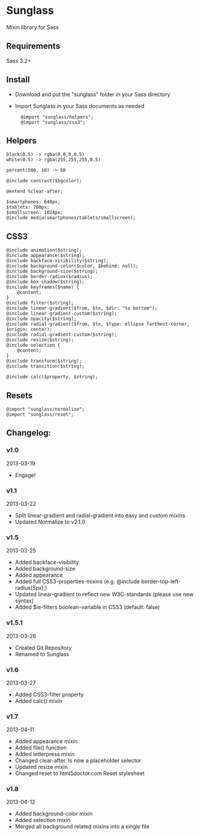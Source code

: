 # Sunglass

Mixin library for Sass

## Requirements
Sass 3.2+

## Install
* Download and put the "sunglass" folder in your Sass directory
* Import Sunglass in your Sass documents as needed

        @import "sunglass/helpers";
        @import "sunglass/css3";

## Helpers

    black(0.5) -> rgba(0,0,0,0.5)
    white(0.5) -> rgba(255,255,255,0.5)

    percent(500, 10) -> 50

    @include contrast($bgcolor);

    @extend %clear-after;

    $smartphones: 640px;
    $tablets: 700px;
    $smallscreen: 1024px;
    @include media(smartphones/tablets/smallscreen);

## CSS3

    @include animation($string);
    @include appearance($string);
    @include backface-visibility($string);
    @include background-color($color, $behind: null);
    @include background-size($string);
    @include border-radius($radius);
    @include box-shadow($string);
    @include keyframes($name) {
        @content;
    }
    @include filter($string);
    @include linear-gradient($from, $to, $dir: "to bottom");
    @include linear-gradient-custom($string);
    @include opacity($string);
    @include radial-gradient($from, $to, $type: ellipse farthest-corner, $origin: center);
    @include radial-gradient-custom($string);
    @include resize($string);
    @include selection {
        @content;
    }
    @include transform($string);
    @include transition($string);

    @include calc($property, $string);

## Resets

    @import "sunglass/normalize";
    @import "sunglass/reset";

## Changelog:

### v1.0

2013-03-19

* Engage!

### v1.1

2013-03-22

* Split linear-gradient and radial-gradient into easy and custom mixins
* Updated Normalize to v2.1.0

### v1.5

2013-03-25

* Added backface-visibility
* Added background-size
* Added appearance
* Added full CSS3-properties-mixins (e.g. @include border-top-left-radius(5px);)
* Updated linear-gradient to reflect new W3C-standards (please use new syntax)
* Added $ie-filters boolean-variable in CSS3 (default: false)

### v1.5.1

2013-03-26

* Created Git Repository
* Renamed to Sunglass

### v1.6

2013-03-27

* Added CSS3-filter property
* Added calc() mixin

### v1.7

2013-04-11

* Added appearance mixin
* Added file() function
* Added letterpress mixin
* Changed clear-after. Is now a placeholder selector
* Updated resize mixin
* Changed reset to html5doctor.com Reset stylesheet

### v1.8

2013-04-12

* Added background-color mixin
* Added selection mixin
* Merged all background related mixins into a single file
